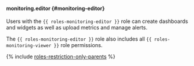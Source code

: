 #### monitoring.editor {#monitoring-editor}

Users with the `{{ roles-monitoring-editor }}` role can create dashboards and widgets as well as upload metrics and manage alerts.

The `{{ roles-monitoring-editor }}` role also includes all `{{ roles-monitoring-viewer }}` role permissions.

{% include [roles-restriction-only-parents](iam/roles-restriction-only-parents.md) %}
